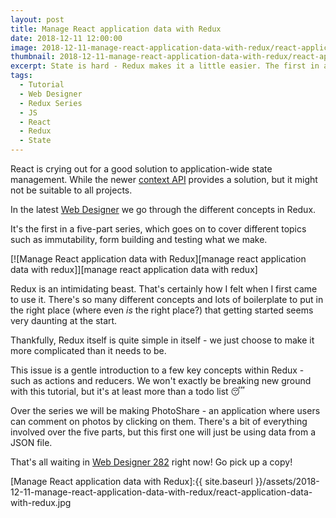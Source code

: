 ```yaml
---
layout: post
title: Manage React application data with Redux
date: 2018-12-11 12:00:00
image: 2018-12-11-manage-react-application-data-with-redux/react-application-data-with-redux-cover.jpg
thumbnail: 2018-12-11-manage-react-application-data-with-redux/react-application-data-with-redux-cover-sm.jpg
excerpt: State is hard - Redux makes it a little easier. The first in a five-part series introduces the concepts of Redux to a beginner audience.
tags:
  - Tutorial
  - Web Designer
  - Redux Series
  - JS
  - React
  - Redux
  - State
---
```


React is crying out for a good solution to application-wide state management. While the newer [context API][context api] provides a solution, but it might not be suitable to all projects.

In the latest [Web Designer][web designer] we go through the different concepts in Redux.

It's the first in a five-part series, which goes on to cover different topics such as immutability, form building and testing what we make.

[![Manage React application data with Redux][manage react application data with redux]][manage react application data with redux]

Redux is an intimidating beast. That's certainly how I felt when I first came to use it. There's so many different concepts and lots of boilerplate to put in the right place (where even _is_ the right place?) that getting started seems very daunting at the start.

Thankfully, Redux itself is quite simple in itself - we just choose to make it more complicated than it needs to be.

This issue is a gentle introduction to a few key concepts within Redux - such as actions and reducers. We won't exactly be breaking new ground with this tutorial, but it's at least more than a todo list 😴

Over the series we will be making PhotoShare - an application where users can comment on photos by clicking on them. There's a bit of everything involved over the five parts, but this first one will just be using data from a JSON file.

That's all waiting in [Web Designer 282][web designer] right now! Go pick up a copy!

[Manage React application data with Redux]:{{ site.baseurl }}/assets/2018-12-11-manage-react-application-data-with-redux/react-application-data-with-redux.jpg

[context api]: https://reactjs.org/docs/context.html
[web designer]: https://www.myfavouritemagazines.co.uk/web-designer-print-back-issues/web-designer-issue-282/
